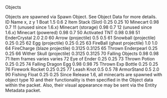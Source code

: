 Objects

Objects are spawned via Spawn Object. See Object Data for more details. ID    Name    x, z    y 1    Boat    1.5    0.6 2    Item Stack (Slot)    0.25    0.25 10    Minecart    0.98    0.7 11 (unused since 1.6.x)    Minecart (storage)    0.98    0.7 12 (unused since 1.6.x)    Minecart (powered)    0.98    0.7 50    Activated TNT    0.98    0.98 51    EnderCrystal    2.0    2.0 60    Arrow (projectile)    0.5    0.5 61    Snowball (projectile)    0.25    0.25 62    Egg (projectile)    0.25    0.25 63    FireBall (ghast projectile)    1.0    1.0 64    FireCharge (blaze projectile)    0.3125    0.3125 65    Thrown Enderpearl    0.25    0.25 66    Wither Skull (projectile)    0.3125    0.3125 70    Falling Objects    0.98    0.98 71    Item frames    varies    varies 72    Eye of Ender    0.25    0.25 73    Thrown Potion    0.25    0.25 74    Falling Dragon Egg    0.98    0.98 75    Thrown Exp Bottle    0.25    0.25 76    Firework Rocket    0.25    0.25 77    Leash Knot    0.5    0.5 78    ArmorStand    0.5    2.0 90    Fishing Float    0.25    0.25 Since Release 1.6, all minecarts are spawned with object type 10 and their functionality is then specified in the Object data within the packet. Also, their visual appearance may be sent via the Entity Metadata packet.

